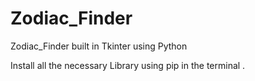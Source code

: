 # Zodiac_Finder
 Zodiac_Finder built in Tkinter using Python


Install all the necessary Library using pip in the terminal .

